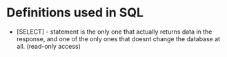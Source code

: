 # Definitions used in SQL

- [SELECT] - statement is the only one that actually returns data in the response, and one of the only ones that doesnt change the database at all. (read-only access)